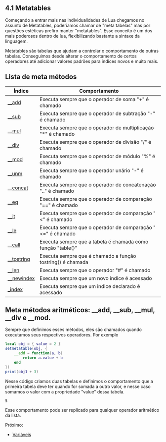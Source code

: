## 4.1 Metatables

Começando a entrar mais nas individualidades de Lua chegamos no assunto de Metatables, poderiamos chamar de "meta tabelas" mas por questões estéticas prefiro manter "metatables". Esse conceito é um dos mais poderosos dentro de lua, flexibilizando bastante a sintaxe da linguagem.

Metatables são tabelas que ajudam a controlar o comportamento de outras tabelas. Conseguimos desde alterar o comportamento de certos operadores até adicionar valores padrões para indices novos e muito mais.

## Lista de meta métodos

| Índice                   | Comportamento                                                |
|--------------------------|--------------------------------------------------------------|
| [__add](aritmetica)      | Executa sempre que o operador de soma "+" é chamado          |
| [__sub](aritmetica)      | Executa sempre que o operador de subtração "-" é chamado     |
| [__mul](aritmetica)      | Executa sempre que o operador de multiplicação "*" é chamado |
| [__div](aritmetica)      | Executa sempre que o operador de divisão "/" é chamado      |
| [__mod](aritmetica)      | Executa sempre que o operador de módulo "%" é chamado        |
| [__unm](unario)          | Executa sempre que o operador unário "-" é chamado        |
| [__concat](concatenação) | Executa sempre que o operador de concatenação ".." é chamado |
| [__eq](comparação)       | Executa sempre que o operador de comparação "==" é chamado   |
| [__it](comparação)       | Executa sempre que o operador de comparação "<" é chamado    |
| [__le](comparação)       | Executa sempre que o operador de comparação "<=" é chamado   |
| [__call](call)           | Executa sempre que a tabela é chamada como função "table()"  |
| [__tostring](conversao)  | Executa sempre que é chamado a função tostring() é chamada   |
| [__len](tamanho)         | Executa sempre que o operador "#" é chamado                  |
| [__newindex](novo)       | Executa sempre que um novo indice é acessado                 |
| [_index](indice)         | Executa sempre que um indice declarado é acessado            |

<div id="aritmetica">
    
## Meta métodos aritméticos: __add, __sub, __mul, __div e __mod.

</div>

Sempre que definimos esses métodos, eles são chamados quando executamos seus respectivos operadores. Por exemplo

```lua
local obj = { value = 2 }
setmetatable(obj, {
    __add = function(a, b)
        return a.value + b
    end
})
print(obj1 + 3)
```

Nesse código criamos duas tabelas e definimos o comportamento que a primeira tabela deve ter quando for somada a outro valor, e nesse caso somamos o valor com a propriedade "value" dessa tabela.

```
5
```

Esse comportamento pode ser replicado para qualquer operador aritmético da lista.

Próximo: 
- [Variáveis](/Intermediario/OOP.md)